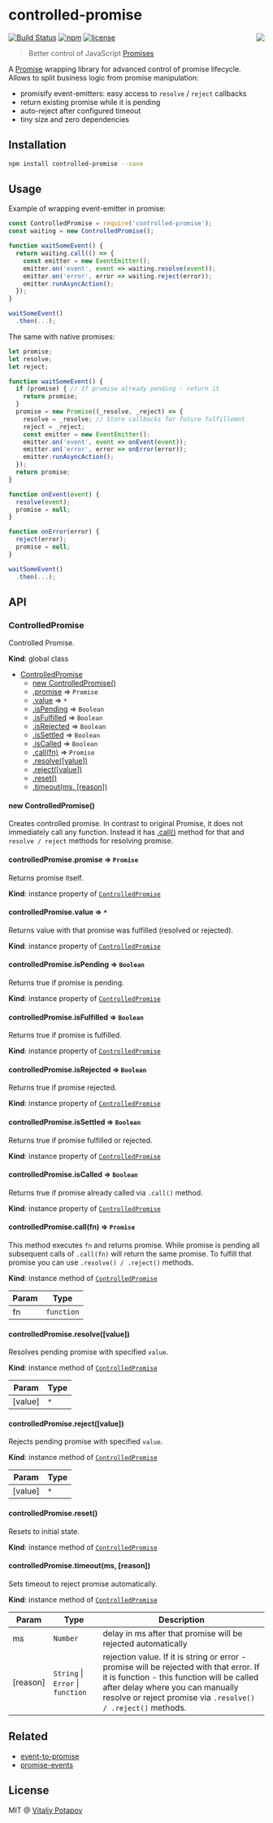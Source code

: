 # controlled-promise
[![Build Status](https://travis-ci.org/vitalets/controlled-promise.svg?branch=master)](https://travis-ci.org/vitalets/controlled-promise)
[![npm](https://img.shields.io/npm/v/controlled-promise.svg)](https://www.npmjs.com/package/controlled-promise)
[![license](https://img.shields.io/npm/l/controlled-promise.svg)](https://www.npmjs.com/package/controlled-promise)
<img align="right" src="https://user-images.githubusercontent.com/1473072/31122235-ad06e442-a843-11e7-8c7e-c24149b6eeda.png"/>

> Better control of JavaScript [Promises]

A [Promise] wrapping library for advanced control of promise lifecycle. 
Allows to split business logic from promise manipulation:
 
* promisify event-emitters: easy access to `resolve` / `reject` callbacks
* return existing promise while it is pending
* auto-reject after configured timeout
* tiny size and zero dependencies

## Installation
```bash
npm install controlled-promise --save
```

## Usage
Example of wrapping event-emitter in promise:
```js
const ControlledPromise = require('controlled-promise');
const waiting = new ControlledPromise();

function waitSomeEvent() {
  return waiting.call(() => {
    const emitter = new EventEmitter();    
    emitter.on('event', event => waiting.resolve(event));
    emitter.on('error', error => waiting.reject(error));
    emitter.runAsyncAction();
  });
}

waitSomeEvent()
  .then(...);
```

The same with native promises:
```js
let promise;
let resolve;
let reject;

function waitSomeEvent() {
  if (promise) { // If promise already pending - return it
    return promise;
  }
  promise = new Promise((_resolve, _reject) => {
    resolve = _resolve; // Store callbacks for future fulfillemnt
    reject = _reject;
    const emitter = new EventEmitter();    
    emitter.on('event', event => onEvent(event));
    emitter.on('error', error => onError(error));
    emitter.runAsyncAction();
  });
  return promise;
}

function onEvent(event) {
  resolve(event);
  promise = null;
}

function onError(error) {
  reject(error);
  promise = null;
}

waitSomeEvent()
  .then(...);
```

## API

<a name="ControlledPromise"></a>

### ControlledPromise
Controlled Promise.

**Kind**: global class  

* [ControlledPromise](#ControlledPromise)
    * [new ControlledPromise()](#new_ControlledPromise_new)
    * [.promise](#ControlledPromise+promise) ⇒ <code>Promise</code>
    * [.value](#ControlledPromise+value) ⇒ <code>\*</code>
    * [.isPending](#ControlledPromise+isPending) ⇒ <code>Boolean</code>
    * [.isFulfilled](#ControlledPromise+isFulfilled) ⇒ <code>Boolean</code>
    * [.isRejected](#ControlledPromise+isRejected) ⇒ <code>Boolean</code>
    * [.isSettled](#ControlledPromise+isSettled) ⇒ <code>Boolean</code>
    * [.isCalled](#ControlledPromise+isCalled) ⇒ <code>Boolean</code>
    * [.call(fn)](#ControlledPromise+call) ⇒ <code>Promise</code>
    * [.resolve([value])](#ControlledPromise+resolve)
    * [.reject([value])](#ControlledPromise+reject)
    * [.reset()](#ControlledPromise+reset)
    * [.timeout(ms, [reason])](#ControlledPromise+timeout)

<a name="new_ControlledPromise_new"></a>

#### new ControlledPromise()
Creates controlled promise. In contrast to original Promise, it does not immediately call any function.
Instead it has [.call()](#ControlledPromise+call) method for that and `resolve / reject` methods for
resolving promise.

<a name="ControlledPromise+promise"></a>

#### controlledPromise.promise ⇒ <code>Promise</code>
Returns promise itself.

**Kind**: instance property of [<code>ControlledPromise</code>](#ControlledPromise)  
<a name="ControlledPromise+value"></a>

#### controlledPromise.value ⇒ <code>\*</code>
Returns value with that promise was fulfilled (resolved or rejected).

**Kind**: instance property of [<code>ControlledPromise</code>](#ControlledPromise)  
<a name="ControlledPromise+isPending"></a>

#### controlledPromise.isPending ⇒ <code>Boolean</code>
Returns true if promise is pending.

**Kind**: instance property of [<code>ControlledPromise</code>](#ControlledPromise)  
<a name="ControlledPromise+isFulfilled"></a>

#### controlledPromise.isFulfilled ⇒ <code>Boolean</code>
Returns true if promise is fulfilled.

**Kind**: instance property of [<code>ControlledPromise</code>](#ControlledPromise)  
<a name="ControlledPromise+isRejected"></a>

#### controlledPromise.isRejected ⇒ <code>Boolean</code>
Returns true if promise rejected.

**Kind**: instance property of [<code>ControlledPromise</code>](#ControlledPromise)  
<a name="ControlledPromise+isSettled"></a>

#### controlledPromise.isSettled ⇒ <code>Boolean</code>
Returns true if promise fulfilled or rejected.

**Kind**: instance property of [<code>ControlledPromise</code>](#ControlledPromise)  
<a name="ControlledPromise+isCalled"></a>

#### controlledPromise.isCalled ⇒ <code>Boolean</code>
Returns true if promise already called via `.call()` method.

**Kind**: instance property of [<code>ControlledPromise</code>](#ControlledPromise)  
<a name="ControlledPromise+call"></a>

#### controlledPromise.call(fn) ⇒ <code>Promise</code>
This method executes `fn` and returns promise. While promise is pending all subsequent calls of `.call(fn)`
will return the same promise. To fulfill that promise you can use `.resolve() / .reject()` methods.

**Kind**: instance method of [<code>ControlledPromise</code>](#ControlledPromise)  

| Param | Type |
| --- | --- |
| fn | <code>function</code> | 

<a name="ControlledPromise+resolve"></a>

#### controlledPromise.resolve([value])
Resolves pending promise with specified `value`.

**Kind**: instance method of [<code>ControlledPromise</code>](#ControlledPromise)  

| Param | Type |
| --- | --- |
| [value] | <code>\*</code> | 

<a name="ControlledPromise+reject"></a>

#### controlledPromise.reject([value])
Rejects pending promise with specified `value`.

**Kind**: instance method of [<code>ControlledPromise</code>](#ControlledPromise)  

| Param | Type |
| --- | --- |
| [value] | <code>\*</code> | 

<a name="ControlledPromise+reset"></a>

#### controlledPromise.reset()
Resets to initial state.

**Kind**: instance method of [<code>ControlledPromise</code>](#ControlledPromise)  
<a name="ControlledPromise+timeout"></a>

#### controlledPromise.timeout(ms, [reason])
Sets timeout to reject promise automatically.

**Kind**: instance method of [<code>ControlledPromise</code>](#ControlledPromise)  

| Param | Type | Description |
| --- | --- | --- |
| ms | <code>Number</code> | delay in ms after that promise will be rejected automatically |
| [reason] | <code>String</code> \| <code>Error</code> \| <code>function</code> | rejection value. If it is string or error - promise will be rejected with that error. If it is function - this function will be called after delay where you can manually resolve or reject promise via `.resolve() / .reject()` methods. |

## Related
* [event-to-promise](https://github.com/JsCommunity/event-to-promise)
* [promise-events](https://github.com/yanickrochon/promise-events)

## License
MIT @ [Vitaliy Potapov](https://github.com/vitalets)

[Promise]: https://developer.mozilla.org/en/docs/Web/JavaScript/Reference/Global_Objects/Promise
[Promises]: https://developer.mozilla.org/en/docs/Web/JavaScript/Reference/Global_Objects/Promise
